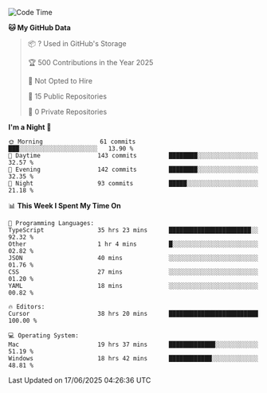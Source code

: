 <!--START_SECTION:waka-->
![Code Time](http://img.shields.io/badge/Code%20Time-7%2C176%20hrs%2026%20mins-blue)

**🐱 My GitHub Data** 

> 📦 ? Used in GitHub's Storage 
 > 
> 🏆 500 Contributions in the Year 2025
 > 
> 🚫 Not Opted to Hire
 > 
> 📜 15 Public Repositories 
 > 
> 🔑 0 Private Repositories 
 > 
**I'm a Night 🦉** 

```text
🌞 Morning                61 commits          ███░░░░░░░░░░░░░░░░░░░░░░   13.90 % 
🌆 Daytime                143 commits         ████████░░░░░░░░░░░░░░░░░   32.57 % 
🌃 Evening                142 commits         ████████░░░░░░░░░░░░░░░░░   32.35 % 
🌙 Night                  93 commits          █████░░░░░░░░░░░░░░░░░░░░   21.18 % 
```


📊 **This Week I Spent My Time On** 

```text
💬 Programming Languages: 
TypeScript               35 hrs 23 mins      ███████████████████████░░   92.32 % 
Other                    1 hr 4 mins         █░░░░░░░░░░░░░░░░░░░░░░░░   02.82 % 
JSON                     40 mins             ░░░░░░░░░░░░░░░░░░░░░░░░░   01.76 % 
CSS                      27 mins             ░░░░░░░░░░░░░░░░░░░░░░░░░   01.20 % 
YAML                     18 mins             ░░░░░░░░░░░░░░░░░░░░░░░░░   00.82 % 

🔥 Editors: 
Cursor                   38 hrs 20 mins      █████████████████████████   100.00 % 

💻 Operating System: 
Mac                      19 hrs 37 mins      █████████████░░░░░░░░░░░░   51.19 % 
Windows                  18 hrs 42 mins      ████████████░░░░░░░░░░░░░   48.81 % 
```


 Last Updated on 17/06/2025 04:26:36 UTC
<!--END_SECTION:waka-->

